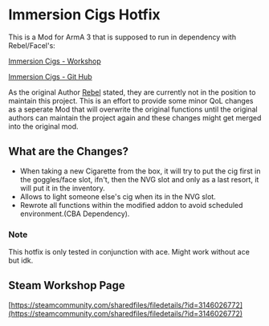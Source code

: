 # Immersion Cigs Hotfix

This is a Mod for ArmA 3 that is supposed to run in dependency with Rebel/Facel's:

[Immersion Cigs - Workshop](https://steamcommunity.com/sharedfiles/filedetails/?id=753946944)

[Immersion Cigs - Git Hub](https://github.com/rebelvg/immersion_cigs/tree/master)

As the original Author [Rebel](https://github.com/rebelvg) stated, they are currently not in the position to maintain this project. 
This is an effort to provide some minor QoL changes as a seperate Mod that will overwrite the original functions until the original authors can maintain the project again and these changes might get merged into the original mod.

## What are the Changes?

- When taking a new Cigarette from the box, it will try to put the cig first in the goggles/face slot, ifn't, then the NVG slot and only as a last resort, it will put it in the inventory.
- Allows to light someone else's cig when its in the NVG slot.
- Rewrote all functions within the modified addon to avoid scheduled environment.(CBA Dependency).


### Note
This hotfix is only tested in conjunction with ace.
Might work without ace but idk.

## Steam Workshop Page
[https://steamcommunity.com/sharedfiles/filedetails/?id=3146026772](https://steamcommunity.com/sharedfiles/filedetails/?id=3146026772)
